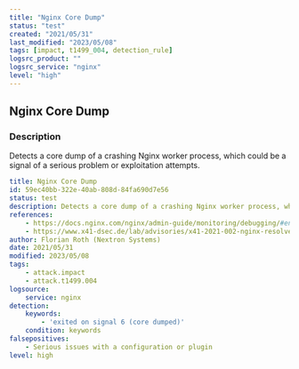 ```yaml
---
title: "Nginx Core Dump"
status: "test"
created: "2021/05/31"
last_modified: "2023/05/08"
tags: [impact, t1499_004, detection_rule]
logsrc_product: ""
logsrc_service: "nginx"
level: "high"
---
```


## Nginx Core Dump

### Description

Detects a core dump of a crashing Nginx worker process, which could be a signal of a serious problem or exploitation attempts.

```yml
title: Nginx Core Dump
id: 59ec40bb-322e-40ab-808d-84fa690d7e56
status: test
description: Detects a core dump of a crashing Nginx worker process, which could be a signal of a serious problem or exploitation attempts.
references:
    - https://docs.nginx.com/nginx/admin-guide/monitoring/debugging/#enabling-core-dumps
    - https://www.x41-dsec.de/lab/advisories/x41-2021-002-nginx-resolver-copy/
author: Florian Roth (Nextron Systems)
date: 2021/05/31
modified: 2023/05/08
tags:
    - attack.impact
    - attack.t1499.004
logsource:
    service: nginx
detection:
    keywords:
        - 'exited on signal 6 (core dumped)'
    condition: keywords
falsepositives:
    - Serious issues with a configuration or plugin
level: high

```
